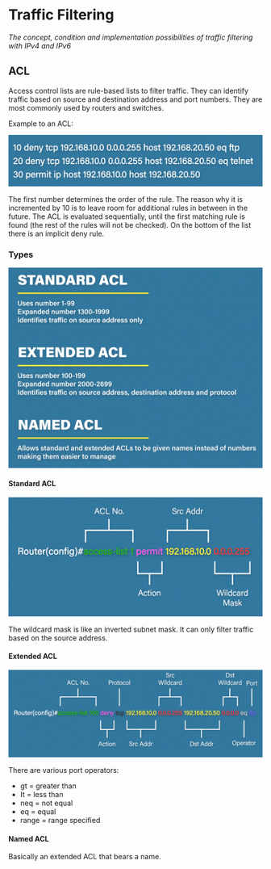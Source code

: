 # Traffic Filtering

_The concept, condition and implementation possibilities of traffic filtering with IPv4 and IPv6_

## ACL

Access control lists are rule-based lists to filter traffic. They can identify traffic based on source and destination address and port numbers. They are most commonly used by routers and switches.

Example to an ACL:

![](./images/traffic_filtering/example_acl.png)

The first number determines the order of the rule. The reason why it is incremented by 10 is to leave room for additional rules in between in the future. The ACL is evaluated sequentially, until the first matching rule is found (the rest of the rules will not be checked). On the bottom of the list there is an implicit deny rule.

### Types

![](./images/traffic_filtering/acl_types.png)

#### Standard ACL

![](./images/traffic_filtering/standard_acl.png)

The wildcard mask is like an inverted subnet mask. It can only filter traffic based on the source address.

#### Extended ACL

![](./images/traffic_filtering/extended_acl.png)

There are various port operators:
* gt = greater than
* It = less than
* neq = not equal
* eq = equal
* range = range specified

#### Named ACL

Basically an extended ACL that bears a name.
